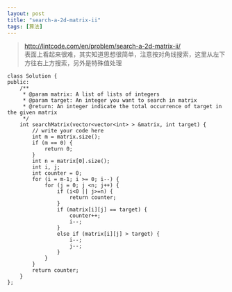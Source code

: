 ```yaml
---
layout: post
title: "search-a-2d-matrix-ii"
tags: [算法]
---
```


>http://lintcode.com/en/problem/search-a-2d-matrix-ii/	
表面上看起来很难，其实知道思想很简单，注意按对角线搜索，这里从左下方往右上方搜索，另外是特殊值处理
	
	class Solution {
	public:
	    /**
	     * @param matrix: A list of lists of integers
	     * @param target: An integer you want to search in matrix
	     * @return: An integer indicate the total occurrence of target in the given matrix
	     */
	    int searchMatrix(vector<vector<int> > &matrix, int target) {
	        // write your code here
	        int m = matrix.size();
	        if (m == 0) {
	            return 0;
	        }
	        int n = matrix[0].size();
	        int i, j;
	        int counter = 0;
	        for (i = m-1; i >= 0; i--) {
	            for (j = 0; j <n; j++) {
	                if (i<0 || j>=n) {
	                    return counter;
	                }
	                if (matrix[i][j] == target) {
	                    counter++;
	                    i--;
	                }
	                else if (matrix[i][j] > target) {
	                    i--;
	                    j--;
	                }
	            }
	        }
	        return counter;
	    }
	};
	
